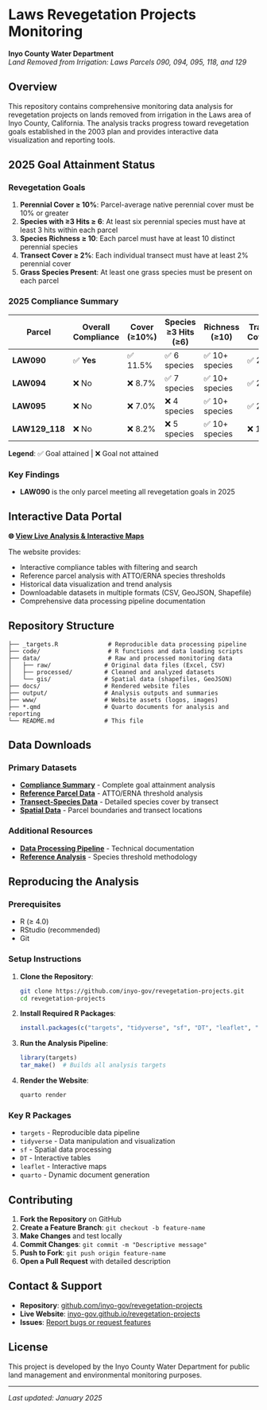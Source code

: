 # Laws Revegetation Projects Monitoring

**Inyo County Water Department**  
*Land Removed from Irrigation: Laws Parcels 090, 094, 095, 118, and 129*

## Overview

This repository contains comprehensive monitoring data analysis for revegetation projects on lands removed from irrigation in the Laws area of Inyo County, California. The analysis tracks progress toward revegetation goals established in the 2003 plan and provides interactive data visualization and reporting tools.

## 2025 Goal Attainment Status

### Revegetation Goals
1. **Perennial Cover ≥ 10%**: Parcel-average native perennial cover must be 10% or greater
2. **Species with ≥3 Hits ≥ 6**: At least six perennial species must have at least 3 hits within each parcel  
3. **Species Richness ≥ 10**: Each parcel must have at least 10 distinct perennial species
4. **Transect Cover ≥ 2%**: Each individual transect must have at least 2% perennial cover
5. **Grass Species Present**: At least one grass species must be present on each parcel

### 2025 Compliance Summary

| Parcel | Overall Compliance | Cover (≥10%) | Species ≥3 Hits (≥6) | Richness (≥10) | Transect Coverage | Grass Present |
|--------|-------------------|--------------|---------------------|----------------|------------------|---------------|
| **LAW090** | ✅ **Yes** | ✅ 11.5% | ✅ 6 species | ✅ 10+ species | ✅ 20/20 | ✅ Present |
| **LAW094** | ❌ No | ❌ 8.7% | ✅ 7 species | ✅ 10+ species | ✅ 20/20 | ✅ Present |
| **LAW095** | ❌ No | ❌ 7.0% | ❌ 4 species | ✅ 10+ species | ✅ 20/20 | ✅ Present |
| **LAW129_118** | ❌ No | ❌ 8.2% | ❌ 5 species | ✅ 10+ species | ❌ 19/20 | ✅ Present |

**Legend**: ✅ Goal attained | ❌ Goal not attained

### Key Findings
- **LAW090** is the only parcel meeting all revegetation goals in 2025

## Interactive Data Portal

**🌐 [View Live Analysis & Interactive Maps](https://inyo-gov.github.io/revegetation-projects/)**

The website provides:
- Interactive compliance tables with filtering and search
- Reference parcel analysis with ATTO/ERNA species thresholds  
- Historical data visualization and trend analysis
- Downloadable datasets in multiple formats (CSV, GeoJSON, Shapefile)
- Comprehensive data processing pipeline documentation

## Repository Structure

```
├── _targets.R              # Reproducible data processing pipeline
├── code/                   # R functions and data loading scripts
├── data/                   # Raw and processed monitoring data
│   ├── raw/               # Original data files (Excel, CSV)
│   ├── processed/         # Cleaned and analyzed datasets
│   └── gis/               # Spatial data (shapefiles, GeoJSON)
├── docs/                  # Rendered website files
├── output/                # Analysis outputs and summaries
├── www/                   # Website assets (logos, images)
├── *.qmd                  # Quarto documents for analysis and reporting
└── README.md              # This file
```

## Data Downloads

### Primary Datasets
- **[Compliance Summary](https://github.com/inyo-gov/revegetation-projects/blob/main/data/processed/full_summary.csv)** - Complete goal attainment analysis
- **[Reference Parcel Data](https://github.com/inyo-gov/revegetation-projects/blob/main/data/processed/reference_parcel_summary.csv)** - ATTO/ERNA threshold analysis
- **[Transect-Species Data](https://github.com/inyo-gov/revegetation-projects/blob/main/data/processed/transect_species_data.csv)** - Detailed species cover by transect
- **[Spatial Data](https://github.com/inyo-gov/revegetation-projects/tree/main/data/gis)** - Parcel boundaries and transect locations

### Additional Resources
- **[Data Processing Pipeline](https://inyo-gov.github.io/revegetation-projects/data_process.html)** - Technical documentation
- **[Reference Analysis](https://inyo-gov.github.io/revegetation-projects/reference.html)** - Species threshold methodology

## Reproducing the Analysis

### Prerequisites
- R (≥ 4.0)
- RStudio (recommended)
- Git

### Setup Instructions

1. **Clone the Repository**:
   ```bash
   git clone https://github.com/inyo-gov/revegetation-projects.git
   cd revegetation-projects
   ```

2. **Install Required R Packages**:
   ```r
   install.packages(c("targets", "tidyverse", "sf", "DT", "leaflet", "quarto"))
   ```

3. **Run the Analysis Pipeline**:
   ```r
   library(targets)
   tar_make()  # Builds all analysis targets
   ```

4. **Render the Website**:
   ```bash
   quarto render
   ```

### Key R Packages
- `targets` - Reproducible data pipeline
- `tidyverse` - Data manipulation and visualization  
- `sf` - Spatial data processing
- `DT` - Interactive tables
- `leaflet` - Interactive maps
- `quarto` - Dynamic document generation

## Contributing

1. **Fork the Repository** on GitHub
2. **Create a Feature Branch**: `git checkout -b feature-name`
3. **Make Changes** and test locally
4. **Commit Changes**: `git commit -m "Descriptive message"`
5. **Push to Fork**: `git push origin feature-name`
6. **Open a Pull Request** with detailed description

## Contact & Support

- **Repository**: [github.com/inyo-gov/revegetation-projects](https://github.com/inyo-gov/revegetation-projects)
- **Live Website**: [inyo-gov.github.io/revegetation-projects](https://inyo-gov.github.io/revegetation-projects)
- **Issues**: [Report bugs or request features](https://github.com/inyo-gov/revegetation-projects/issues)

## License

This project is developed by the Inyo County Water Department for public land management and environmental monitoring purposes.

---

*Last updated: January 2025*